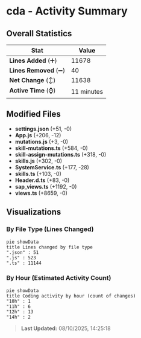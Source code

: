 # cda - Activity Summary 

## Overall Statistics

| Stat                   | Value                                                             |
| ---------------------- | ----------------------------------------------------------------- |
| **Lines Added** (➕)   | 11678                                          |
| **Lines Removed** (➖) | 40                                        |
| **Net Change** (↕)    | 11638                |
| **Active Time** (⌚)   | 11 minutes |


## Modified Files
- **settings.json** (+51, -0)
- **App.js** (+206, -12)
- **mutations.js** (+3, -0)
- **skill-mutations.ts** (+584, -0)
- **skill-assign-mutations.ts** (+318, -0)
- **skills.js** (+302, -0)
- **SystemService.ts** (+177, -28)
- **skills.ts** (+103, -0)
- **Header.d.ts** (+83, -0)
- **sap_views.ts** (+1192, -0)
- **views.ts** (+8659, -0)

## Visualizations

### By File Type (Lines Changed)

```mermaid
pie showData
title Lines changed by file type
".json" : 51
".js" : 523
".ts" : 11144
```

### By Hour (Estimated Activity Count)

```mermaid
pie showData
title Coding activity by hour (count of changes)
"10h" : 1
"11h" : 6
"12h" : 13
"14h" : 2
```


> **Last Updated:** 08/10/2025, 14:25:18